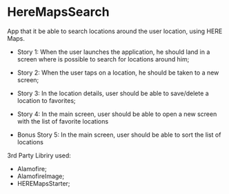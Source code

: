 # HereMapsSearch

App that it be able to search locations around the user location, using HERE Maps.

 - Story 1: When the user launches the application, he should land in
 a screen where is possible to search for locations around him;

- Story 2: When the user taps on a location, he should be taken to a
new screen;

- Story 3: In the location details, user should be able to save/delete a
location to favorites;

- Story 4: In the main screen, user should be able to open a new
screen with the list of favorite locations

- Bonus Story 5: In the main screen, user should be able to sort the
list of locations


3rd Party Libriry used:
- Alamofire;
- AlamofireImage;
- HEREMapsStarter;


